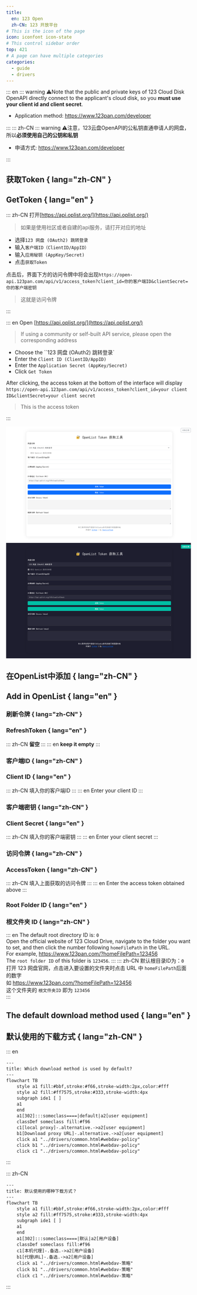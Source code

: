 ```yaml
---
title:
  en: 123 Open
  zh-CN: 123 开放平台
# This is the icon of the page
icon: iconfont icon-state
# This control sidebar order
top: 421
# A page can have multiple categories
categories:
  - guide
  - drivers
---
```


::: en
::: warning
⚠️Note that the public and private keys of 123 Cloud Disk OpenAPI directly connect to the applicant's cloud disk, so you **must use your client id and client secret**.

- Application method: https://www.123pan.com/developer

:::
::: zh-CN
::: warning
⚠️注意，123云盘OpenAPI的公私钥直通申请人的网盘，所以**必须使用自己的公钥和私钥**

- 申请方式: https://www.123pan.com/developer

:::

## 获取Token { lang="zh-CN" }

## GetToken { lang="en" }

::: zh-CN
打开[https://api.oplist.org/](https://api.oplist.org/)

> 如果是使用社区或者自建的api服务，请打开对应的地址

- 选择`123 网盘 (OAuth2) 跳转登录`
- 输入`客户端ID（ClientID/AppID）`
- 输入`应用秘钥 (AppKey/Secret)`
- 点击`获取Token`

点击后，界面下方的访问令牌中将会出现`https://open-api.123pan.com/api/v1/access_token?client_id=你的客户端ID&clientSecret=你的客户端密钥`

> 这就是访问令牌

:::

::: en
Open [https://api.oplist.org/](https://api.oplist.org/)

> If using a community or self-built API service, please open the corresponding address

- Choose the ``123 网盘 (OAuth2) 跳转登录`
- Enter the `Client ID (ClientID/AppID)`
- Enter the `Application Secret (AppKey/Secret)`
- Click `Get Token`

After clicking, the access token at the bottom of the interface will display `https://open-api.123pan.com/api/v1/access_token?client_id=your client ID&clientSecret=your client secret`

> This is the access token

:::

![](/img/drivers/123/123open-01-l.png#light)
![](/img/drivers/123/123open-01-d.png#dark)

## 在OpenList中添加 { lang="zh-CN" }

## Add in OpenList { lang="en" }

### 刷新令牌 { lang="zh-CN" }

### RefreshToken { lang="en" }

::: zh-CN
**留空**
:::
::: en
**keep it empty**
:::

### 客户端ID { lang="zh-CN" }

### Client ID { lang="en" }

::: zh-CN
填入你的客户端ID
:::
::: en
Enter your client ID
:::

### 客户端密钥 { lang="zh-CN" }

### Client Secret { lang="en" }

::: zh-CN
填入你的客户端密钥
:::
::: en
Enter your client secret
:::

### 访问令牌 { lang="zh-CN" }

### AccessToken { lang="zh-CN" }

::: zh-CN
填入上面获取的访问令牌
:::
::: en
Enter the access token obtained above
:::

### Root Folder ID { lang="en" }

### 根文件夹 ID { lang="zh-CN" }

::: en
The default root directory ID is: `0`<br/>
Open the official website of 123 Cloud Drive, navigate to the folder you want to set, and then click the number following `homeFilePath` in the URL.<br/>
For example, <https://www.123pan.com/?homeFilePath=123456><br/>
The `root folder ID` of this folder is `123456`.
:::
::: zh-CN
默认根目录ID为：`0`<br/>
打开 123 网盘官网，点击进入要设置的文件夹时点击 URL 中 `homeFilePath`后面的数字<br/>
如 <https://www.123pan.com/?homeFilePath=123456><br/>
这个文件夹的 `根文件夹ID` 即为 `123456`<br/>
:::

## The default download method used { lang="en" }

## 默认使用的下载方式 { lang="zh-CN" }

::: en

```mermaid
---
title: Which download method is used by default?
---
flowchart TB
    style a1 fill:#bbf,stroke:#f66,stroke-width:2px,color:#fff
    style a2 fill:#ff7575,stroke:#333,stroke-width:4px
    subgraph ide1 [ ]
    a1
    end
    a1[302]:::someclass====|default|a2[user equipment]
    classDef someclass fill:#f96
    c1[local proxy]-.alternative.->a2[user equipment]
    b1[Download proxy URL]-.alternative.->a2[user equipment]
    click a1 "../drivers/common.html#webdav-policy"
    click b1 "../drivers/common.html#webdav-policy"
    click c1 "../drivers/common.html#webdav-policy"
```

:::

::: zh-CN

```mermaid
---
title: 默认使用的哪种下载方式？
---
flowchart TB
    style a1 fill:#bbf,stroke:#f66,stroke-width:2px,color:#fff
    style a2 fill:#ff7575,stroke:#333,stroke-width:4px
    subgraph ide1 [ ]
    a1
    end
    a1[302]:::someclass====|默认|a2[用户设备]
    classDef someclass fill:#f96
    c1[本机代理]-.备选.->a2[用户设备]
    b1[代理URL]-.备选.->a2[用户设备]
    click a1 "../drivers/common.html#webdav-策略"
    click b1 "../drivers/common.html#webdav-策略"
    click c1 "../drivers/common.html#webdav-策略"
```

:::
